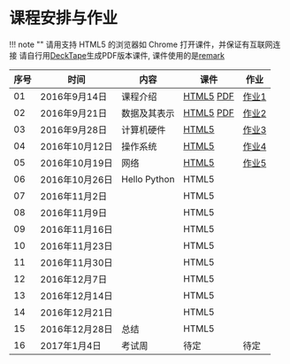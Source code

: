 课程安排与作业
=============

!!! note ""
    请用支持 HTML5 的浏览器如 Chrome 打开课件，并保证有互联网连接
    请自行用[DeckTape](https://github.com/astefanutti/decktape)生成PDF版本课件, 课件使用的是[remark](https://remarkjs.com)


序号 | 时间  |  内容 | 课件  | 作业
-- | --- | ---------- | -- | ----
01 | 2016年9月14日 | 课程介绍 | [HTML5](01.intro/index.html) [PDF](http://sei.pku.edu.cn/~caodg/course/files/ic/01.intro.pdf) | [作业1](assign/index.html#ihw1)
02 | 2016年9月21日 | 数据及其表示 |  [HTML5](02.data/index.html) [PDF](http://sei.pku.edu.cn/~caodg/course/files/ic/02.data.pdf) | [作业2](assign/index.html#ihw2)
03 | 2016年9月28日 | 计算机硬件 |  [HTML5](03.hardware/index.html) | [作业3](assign/index.html#ihw3)
04 | 2016年10月12日 | 操作系统 |  [HTML5](04.os/index.html) | [作业4](assign/index.html#ihw4)
05 | 2016年10月19日 | 网络 | [HTML5](05.network/index.html) |[作业5](assign/index.html#ihw5)
06 | 2016年10月26日 | Hello Python | HTML5 |
07 | 2016年11月2日 |  | HTML5 | 
08 | 2016年11月9日 |  | HTML5 | 
09 | 2016年11月16日 |  | HTML5  |
10 | 2016年11月23日 |  | HTML5  | 
11 | 2016年11月30日 |  | HTML5  |
12 | 2016年12月7日 |  | HTML5 | 
13 | 2016年12月14日 |  | HTML5  |
14 | 2016年12月21日 |  | HTML5 |
15 | 2016年12月28日 | 总结 | HTML5  |
16 | 2017年1月4日 | 考试周  | 待定  | 待定
